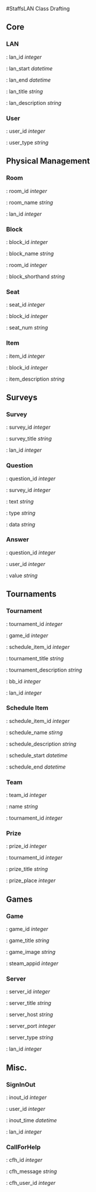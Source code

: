 #StaffsLAN Class Drafting

## Core

### LAN
: lan_id _integer_

: lan_start _datetime_

: lan_end _datetime_

: lan_title _string_

: lan_description _string_


### User
: user_id _integer_

: user_type _string_

## Physical Management

### Room
: room_id _integer_

: room_name _string_

: lan_id _integer_

### Block
: block_id _integer_

: block_name _string_

: room_id _integer_

: block_shorthand _string_

### Seat
: seat_id _integer_

: block_id _integer_

: seat_num _string_

### Item
: item_id _integer_

: block_id _integer_

: item_description _string_

## Surveys

### Survey
: survey_id _integer_

: survey_title _string_

: lan_id _integer_

### Question
: question_id _integer_

: survey_id _integer_

: text _string_

: type _string_

: data _string_

### Answer
: question_id _integer_

: user_id _integer_

: value _string_

## Tournaments

### Tournament
: tournament_id _integer_

: game_id _integer_

: schedule_item_id _integer_

: tournament_title _string_

: tournament_description _string_

: bb_id _integer_

: lan_id _integer_

### Schedule Item
: schedule_item_id _integer_

: schedule_name _stirng_

: schedule_description _string_

: schedule_start _datetime_

: schedule_end _datetime_

### Team
: team_id _integer_

: name _string_

: tournament_id _integer_

### Prize
: prize_id _integer_

: tournament_id _integer_

: prize_title _string_

: prize_place _integer_

## Games

### Game
: game_id _integer_

: game_title _string_

: game_image _string_

: steam_appid _integer_

### Server
: server_id _integer_

: server_title _string_

: server_host _string_

: server_port _integer_

: server_type _string_

: lan_id _integer_

## Misc.

### SignInOut
: inout_id _integer_

: user_id _integer_

: inout_time _datetime_

: lan_id _integer_

### CallForHelp
: cfh_id _integer_

: cfh_message _string_

: cfh_user_id _integer_